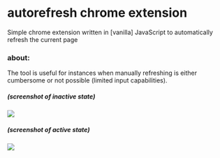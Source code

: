 # autorefresh chrome extension
Simple chrome extension written in [vanilla] JavaScript to automatically refresh the current page

### about:
The tool is useful for instances when manually refreshing is either cumbersome or not possible (limited input capabilities).

##### (screenshot of inactive state)
<img src="https://github.com/marcjones-io/autorefresh-ext/blob/master/images/example-go.png" >

##### (screenshot of active state)
<img src="https://github.com/marcjones-io/autorefresh-ext/blob/master/images/example-stop.png">
